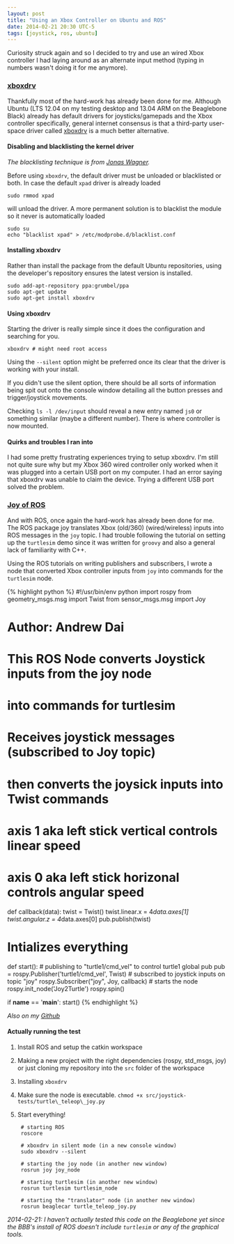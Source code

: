 ```yaml
---
layout: post
title: "Using an Xbox Controller on Ubuntu and ROS"
date: 2014-02-21 20:30 UTC-5
tags: [joystick, ros, ubuntu]
---
```


Curiosity struck again and so I decided to try and use an wired Xbox controller
I had laying around as an alternate input method (typing in numbers wasn't
doing it for me anymore).

<a name="xboxdrv" href="#xboxdrv"><h3>xboxdrv</h3></a>

Thankfully most of the hard-work has already been done for me. Although Ubuntu
(LTS 12.04 on my testing desktop and 13.04 ARM on the Beaglebone Black) already
has default drivers for joysticks/gamepads and the Xbox controller specifically,
general internet consensus is that a third-party user-space driver called
[xboxdrv](http://pingus.seul.org/~grumbel/xboxdrv/) is a much better alternative.

#### Disabling and blacklisting the kernel driver

_The blacklisting technique is from [Jonas Wagner](http://29a.ch/2013/2/24/xbox-controller-with-ubuntu-steam-xboxdrv)._

Before using `xboxdrv`, the default driver must be unloaded or blacklisted or
both. In case the default `xpad` driver is already loaded

    sudo rmmod xpad

will unload the driver. A more permanent solution is to blacklist the module so
it never is automatically loaded

    sudo su
    echo "blacklist xpad" > /etc/modprobe.d/blacklist.conf

#### Installing xboxdrv

Rather than install the package from the default Ubuntu repositories, using the
developer's repository ensures the latest version is installed.

    sudo add-apt-repository ppa:grumbel/ppa
    sudo apt-get update
    sudo apt-get install xboxdrv

#### Using xboxdrv

Starting the driver is really simple since it does the configuration and
searching for you.

    xboxdrv # might need root access

Using the `--silent` option might be preferred once its clear that the driver is
working with your install.

If you didn't use the silent option, there should be all sorts of information 
being spit out onto the console window detailing all the button presses and
trigger/joystick movements.

Checking `ls -l /dev/input` should reveal a new entry named `js0` or something
similar (maybe a different number). There is where controller is now mounted.

#### Quirks and troubles I ran into

I had some pretty frustrating experiences trying to setup xboxdrv. I'm still not
quite sure why but my Xbox 360 wired controller only worked when it was plugged
into a certain USB port on my computer. I had an error saying that xboxdrv was
unable to claim the device. Trying a different USB port solved the problem.

<a name="rosjoy" href="rosjoy"><h3>Joy of ROS</h3></a>

And with ROS, once again the hard-work has already been done for me. The ROS
package joy translates Xbox (old/360) (wired/wireless) inputs into ROS
messages in the `joy` topic. I had trouble following the tutorial on setting
up the `turtlesim` demo since it was written for `groovy` and also a general
lack of familiarity with C++.

Using the ROS tutorials on writing publishers and subscribers, I wrote a node
that converted Xbox controller inputs from `joy` into commands for the 
`turtlesim` node.

{% highlight python %}
#!/usr/bin/env python
import rospy
from geometry_msgs.msg import Twist
from sensor_msgs.msg import Joy

# Author: Andrew Dai
# This ROS Node converts Joystick inputs from the joy node
# into commands for turtlesim

# Receives joystick messages (subscribed to Joy topic)
# then converts the joysick inputs into Twist commands
# axis 1 aka left stick vertical controls linear speed
# axis 0 aka left stick horizonal controls angular speed
def callback(data):
    twist = Twist()
    twist.linear.x = 4*data.axes[1]
    twist.angular.z = 4*data.axes[0]
    pub.publish(twist)

# Intializes everything
def start():
    # publishing to "turtle1/cmd_vel" to control turtle1
    global pub
    pub = rospy.Publisher('turtle1/cmd_vel', Twist)
    # subscribed to joystick inputs on topic "joy"
    rospy.Subscriber("joy", Joy, callback)
    # starts the node
    rospy.init_node('Joy2Turtle')
    rospy.spin()

if __name__ == '__main__':
    start()
{% endhighlight %}

_Also on my [Github](https://raw.github.com/BunsenMcDubbs/beaglecar/master/src/joystick-tests/turtle_teleop_joy.py)_

#### Actually running the test

1. Install ROS and setup the catkin workspace

2. Making a new project with the right dependencies (rospy, std_msgs, joy)
or just cloning my repository into the `src` folder of the workspace

3. Installing `xboxdrv`

4. Make sure the node is executable. `chmod +x src/joystick-tests/turtle\_teleop\_joy.py`

5. Start everything!

        # starting ROS
        roscore

        # xboxdrv in silent mode (in a new console window)
        sudo xboxdrv --silent

        # starting the joy node (in another new window)
        rosrun joy joy_node

        # starting turtlesim (in another new window)
        rosrun turtlesim turtlesim_node

        # starting the "translator" node (in another new window)
        rosrun beaglecar turtle_teleop_joy.py

_2014-02-21: I haven't actually tested this code on the Beaglebone yet since the
BBB's install of ROS doesn't include `turtlesim` or any of the graphical tools._



